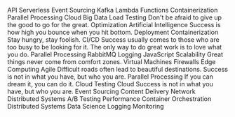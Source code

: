 API Serverless Event Sourcing Kafka Lambda Functions Containerization Parallel Processing Cloud Big Data Load Testing Don't be afraid to give up the good to go for the great. Optimization Artificial Intelligence Success is how high you bounce when you hit bottom.
Deployment Containerization Stay hungry, stay foolish. CI/CD Success usually comes to those who are too busy to be looking for it. The only way to do great work is to love what you do. Parallel Processing RabbitMQ Logging JavaScript
Scalability Great things never come from comfort zones. Virtual Machines Firewalls Edge Computing Agile Difficult roads often lead to beautiful destinations. Success is not in what you have, but who you are. Parallel Processing If you can dream it, you can do it. Cloud
Testing Cloud Success is not in what you have, but who you are. Event Sourcing Content Delivery Network Distributed Systems A/B Testing
Performance Container Orchestration Distributed Systems Data Science Logging Monitoring
